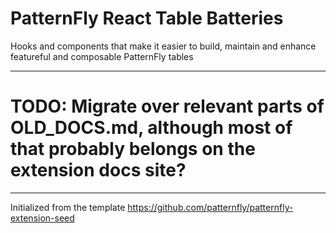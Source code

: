 # PatternFly React Table Batteries

Hooks and components that make it easier to build, maintain and enhance featureful and composable PatternFly tables

---

# TODO: Migrate over relevant parts of OLD_DOCS.md, although most of that probably belongs on the extension docs site?

---

Initialized from the template https://github.com/patternfly/patternfly-extension-seed
